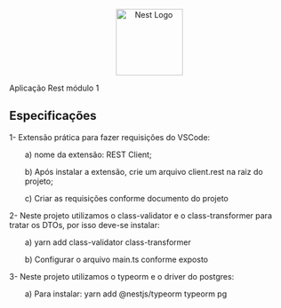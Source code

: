 <p align="center">
  <a href="http://nestjs.com/" target="blank"><img src="https://nestjs.com/img/logo-small.svg" width="120" alt="Nest Logo" /></a>
</p>

[circleci-image]: https://img.shields.io/circleci/build/github/nestjs/nest/master?token=abc123def456
[circleci-url]: https://circleci.com/gh/nestjs/nest


<p>
Aplicação Rest módulo 1
</p>


## Especificações
1- Extensão prática para fazer requisições do VSCode:
<p style="margin-left: 2em"> a) nome da extensão: REST Client;</p>
<p style="margin-left: 2em"> b) Após instalar a extensão, crie um arquivo client.rest na raiz do projeto;</p>
<p style="margin-left: 2em"> c) Criar as requisições conforme documento do projeto</p>

2- Neste projeto utilizamos o class-validator e o class-transformer para tratar os DTOs, por isso deve-se instalar:
<p style="margin-left: 2em"> a) yarn add class-validator class-transformer</p>
<p style="margin-left: 2em"> b) Configurar o arquivo main.ts conforme exposto</p>

3- Neste projeto utilizamos o typeorm e o driver do postgres:
<p style="margin-left: 2em"> a) Para instalar: yarn add @nestjs/typeorm typeorm pg</p>
